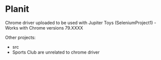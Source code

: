 # Planit

Chrome driver uploaded to be used with Jupiter Toys (SeleniumProject1) - Works with Chrome versions 79.XXXX

Other projects:
- src
- Sports Club
are unrelated to chrome driver
